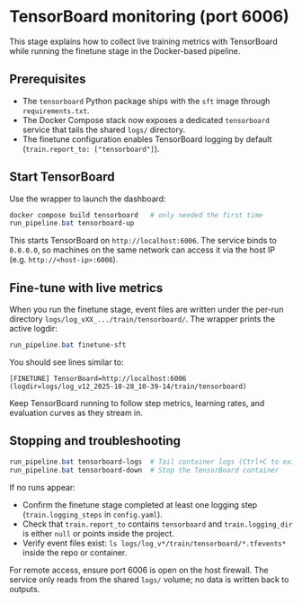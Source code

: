# TensorBoard monitoring (port 6006)

This stage explains how to collect live training metrics with TensorBoard while running the finetune stage in the Docker-based pipeline.

## Prerequisites

- The `tensorboard` Python package ships with the `sft` image through `requirements.txt`.
- The Docker Compose stack now exposes a dedicated `tensorboard` service that tails the shared `logs/` directory.
- The finetune configuration enables TensorBoard logging by default (`train.report_to: ["tensorboard"]`).

## Start TensorBoard

Use the wrapper to launch the dashboard:

```powershell
docker compose build tensorboard   # only needed the first time
run_pipeline.bat tensorboard-up
```

This starts TensorBoard on `http://localhost:6006`. The service binds to `0.0.0.0`, so machines on the same network can access it via the host IP (e.g. `http://<host-ip>:6006`).

## Fine-tune with live metrics

When you run the finetune stage, event files are written under the per-run directory `logs/log_vXX_.../train/tensorboard/`. The wrapper prints the active logdir:

```powershell
run_pipeline.bat finetune-sft
```

You should see lines similar to:

```
[FINETUNE] TensorBoard=http://localhost:6006 (logdir=logs/log_v12_2025-10-28_10-39-14/train/tensorboard)
```

Keep TensorBoard running to follow step metrics, learning rates, and evaluation curves as they stream in.

## Stopping and troubleshooting

```powershell
run_pipeline.bat tensorboard-logs  # Tail container logs (Ctrl+C to exit)
run_pipeline.bat tensorboard-down  # Stop the TensorBoard container
```

If no runs appear:

- Confirm the finetune stage completed at least one logging step (`train.logging_steps` in `config.yaml`).
- Check that `train.report_to` contains `tensorboard` and `train.logging_dir` is either `null` or points inside the project.
- Verify event files exist: `ls logs/log_v*/train/tensorboard/*.tfevents*` inside the repo or container.

For remote access, ensure port 6006 is open on the host firewall. The service only reads from the shared `logs/` volume; no data is written back to outputs.
